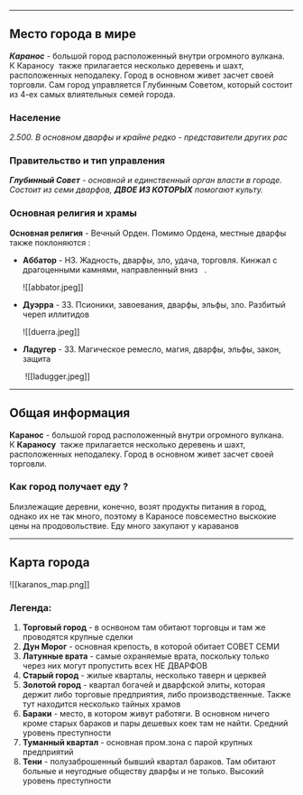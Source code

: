 ___
## Место города в мире 

***Каранос*** - большой город расположенный внутри огромного вулкана. К Караносу  также прилагается несколько деревень и шахт, расположенных неподалеку. Город в основном живет засчет своей торговли. Сам город управляется Глубинным Советом, который состоит из 4-ех самых влиятельных семей города. 

### Население 

*2.500. В основном дварфы и крайне редко - представители других рас* 

### Правительство и тип управления 

***Глубинный Совет** - основной и единственный орган власти в городе. Состоит из семи дварфов, **ДВОЕ ИЗ КОТОРЫХ** помогают культу.* 

### Основная религия и храмы 

**Основная религия** - Вечный Орден. Помимо Ордена, местные дварфы также поклоняются : 

- **Аббатор** - НЗ. Жадность, дварфы, зло, удача, торговля. Кинжал с драгоценными камнями, направленный вниз   .
  
	![[abbator.jpeg]]

- **Дуэрра** - ЗЗ. Псионики, завоевания, дварфы, эльфы, зло. Разбитый череп иллитидов  
    
	![[duerra.jpeg]]

- **Ладугер** - ЗЗ. Магическое ремесло, магия, дварфы, эльфы, закон, защита 
  
	 ![[ladugger.jpeg]]

---
## Общая информация

**Каранос** - большой город расположенный внутри огромного вулкана. К **Караносу**  также прилагается несколько деревень и шахт, расположенных неподалеку. Город в основном живет засчет своей торговли.  

### Как город получает еду ? 

Близлежащие деревни, конечно, возят продукты питания в город, однако их не так много, поэтому в Караносе повсеместно выскокие цены на продовольствие. Еду много закупают у караванов 

___

## Карта города

![[karanos_map.png]]
### Легенда:
1. **Торговый город** - в оснвоном там обитают торговцы и там же проводятся крупные сделки 
2. **Дун Морог** - основная крепость, в которой обитает СОВЕТ СЕМИ 
3. **Латунные врата** - самые охраняемые врата, поскольку только через них могут пропустить всех НЕ ДВАРФОВ 
4. **Старый город** - жилые кварталы, несколько таверн и церквей 
5. **Золотой город** - квартал богачей и дварфской элиты, которая держит либо торговые предприятия, либо производственные. Также тут находится несколько тайных храмов 
6. **Бараки** - место, в котором живут работяги. В основном ничего кроме старых бараков и пары дешевых коек там не найти. Средний уровень преступности 
7. **Туманный квартал** - основная пром.зона с парой крупных предприятий 
8. **Тени** - полузаброшенный бывший квартал бараков. Там обитают больные и неугодные обществу дварфы и не только. Высокий уровень преступности